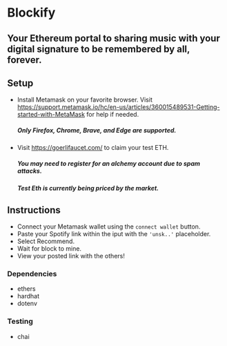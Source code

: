 # Blockify 

## Your Ethereum portal to sharing music with your digital signature to be remembered by all, forever.



## Setup

- Install Metamask on your favorite browser. Visit https://support.metamask.io/hc/en-us/articles/360015489531-Getting-started-with-MetaMask for help if needed.
  ##### *Only Firefox, Chrome, Brave, and Edge are supported.*
- Visit https://goerlifaucet.com/ to claim your test ETH.
  ##### *You may need to register for an alchemy account due to spam attacks.*
  ##### *Test Eth is currently being priced by the market.*

## Instructions
- Connect your Metamask wallet using the `connect wallet` button.
- Paste your Spotify link within the iput with the `'unsk..'` placeholder.
- Select Recommend. 
- Wait for block to mine.
- View your posted link with the others!


### Dependencies 

- ethers
- hardhat
- dotenv

### Testing 
- chai